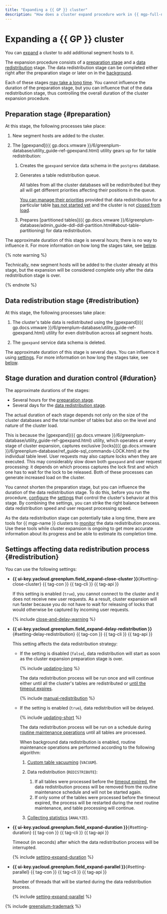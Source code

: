 ```yaml
---
title: "Expanding a {{ GP }} cluster"
description: "How does a cluster expand procedure work in {{ mgp-full-name }}."
---
```


# Expanding a {{ GP }} cluster

You can [expand](../operations/hosts/cluster-expand.md) a cluster to add additional segment hosts to it.

The expansion procedure consists of a [preparation stage](#preparation) and a [data redistribution](#redistribution) stage. The data redistribution stage can be completed either right after the preparation stage or later on in the [background](#setting-delay-redistribution).

Each of these stages [may take a long time](#duration). You cannot influence the duration of the preparation stage, but you can influence that of the data redistribution stage, thus controlling the overall duration of the cluster expansion procedure.

## Preparation stage {#preparation}

At this stage, the following processes take place:

1. New segment hosts are added to the cluster.
1. The [gpexpand]({{ gp.docs.vmware }}/6/greenplum-database/utility_guide-ref-gpexpand.html) utility gears up for for table redistribution:

    1. Creates the `gpexpand` service data schema in the `postgres` database.

    1. Generates a table redistribution queue.

        All tables from all the cluster databases will be redistributed but they all will get different priorities affecting their positions in the queue.

        [You can manage their priorities](../operations/hosts/cluster-expand.md#table-priority) provided that data redistribution for a particular table [has not started yet](../operations/hosts/cluster-expand.md#redistribute-monitoring) and the cluster is not [closed from load](#setting-close-cluster).

    1. Prepares [partitioned tables]({{ gp.docs.vmware }}/6/greenplum-database/admin_guide-ddl-ddl-partition.html#about-table-partitioning) for data redistribution.

The approximate duration of this stage is several hours; there is no way to influence it. For more information on how long the stages take, see [below](#duration).

{% note warning %}

Technically, new segment hosts will be added to the cluster already at this stage, but the expansion will be considered complete only after the data redistribution stage is over.

{% endnote %}

## Data redistribution stage {#redistribution}

At this stage, the following processes take place:

1. The cluster's table data is redistributed using the [gpexpand]({{ gp.docs.vmware }}/6/greenplum-database/utility_guide-ref-gpexpand.html) utility for even distribution across all segment hosts.

1. The `gpexpand` service data schema is deleted.

The approximate duration of this stage is several days. You can influence it using [settings](#settings). For more information on how long the stages take, see [below](#duration).

## Stage duration and duration control {#duration}

The approximate durations of the stages:

* Several hours for the [preparation stage](#preparation).
* Several days for the [data redistribution stage](#redistribution).

The actual duration of each stage depends not only on the size of the cluster databases and the total number of tables but also on the level and nature of the cluster load.

This is because the [gpexpand]({{ gp.docs.vmware }}/6/greenplum-database/utility_guide-ref-gpexpand.html) utility, which operates at every stage of cluster expansion, captures exclusive [locks]({{ gp.docs.vmware }}/6/greenplum-database/ref_guide-sql_commands-LOCK.html) at the individual table level. User requests may also capture locks when they are executed. This may considerably slow down both `gpexpand` and user request processing: it depends on which process captures the lock first and which one has to wait for the lock to be released. Both of these processes can generate increased load on the cluster.

You cannot shorten the preparation stage, but you can influence the duration of the data redistribution stage. To do this, before you run the procedure, [configure](../operations/hosts/cluster-expand.md) the [settings](#settings) that control the cluster's behavior at this stage. By combining the settings, you can strike the right balance between data redistribution speed and user request processing speed.

As the data redistribution stage can potentially take a long time, there are tools for {{ mgp-name }} clusters to [monitor](../operations/hosts/cluster-expand.md#redistribute-monitoring) the data redistribution process. Use these tools while cluster expansion is ongoing to get more accurate information about its progress and be able to estimate its completion time.

## Settings affecting data redistribution process {#redistribution}

You can use the following settings:

* **{{ ui-key.yacloud.greenplum.field_expand-close-cluster }}**{#setting-close-cluster} {{ tag-con }} {{ tag-cli }} {{ tag-api }}

    If this setting is enabled (`true`), you cannot connect to the cluster and it does not receive new user requests. As a result, cluster expansion will run faster because you do not have to wait for releasing of locks that would otherwise be captured by incoming user requests.

    {% include [close-and-delay-warning](../../_includes/mdb/mgp/expand/close-and-delay-warning.md) %}

* **{{ ui-key.yacloud.greenplum.field_expand-delay-redistribution }}**{#setting-delay-redistribution} {{ tag-con }} {{ tag-cli }} {{ tag-api }}

    This setting affects the data redistribution strategy:

    * If the setting is disabled (`false`), data redistribution will start as soon as the cluster expansion preparation stage is over.

        {% include [updating-long](../../_includes/mdb/mgp/expand/updating-long.md) %}

        The data redistribution process will be run once and will continue either until all the cluster's tables are redistributed or [until the timeout expires](#setting-duration).

        {% include [manual-redistribution](../../_includes/mdb/mgp/expand/manual-redistribution.md) %}

    * If the setting is enabled (`true`), data redistribution will be delayed.

        {% include [updating-short](../../_includes/mdb/mgp/expand/updating-short.md) %}

        The data redistribution process will be run on a schedule during [routine maintenance operations](./maintenance.md#regular-ops) until all tables are processed.

        When background data redistribution is enabled, routine maintenance operations are performed according to the following algorithm:

        1. [Custom table vacuuming](./maintenance.md#custom-table-vacuum) (`VACUUM`).

        1. Data redistribution (`REDISTRIBUTE`):

            1. If all tables were processed before the [timeout expired](#setting-duration), the data redistribution process will be removed from the routine maintenance schedule and will not be started again.
            1. If only some of the tables were processed before the timeout expired, the process will be restarted during the next routine maintenance, and table processing will continue.

        1. [Collecting statistics](./maintenance.md#get-statistics) (`ANALYZE`).

* **{{ ui-key.yacloud.greenplum.field_expand-duration }}**{#setting-duration} {{ tag-con }} {{ tag-cli }} {{ tag-api }}

    Timeout (in seconds) after which the data redistribution process will be interrupted.

    {% include [setting-expand-duration](../../_includes/mdb/mgp/expand/setting-expand-duration.md) %}

* **{{ ui-key.yacloud.greenplum.field_expand-parallel }}**{#setting-parallel} {{ tag-con }} {{ tag-cli }} {{ tag-api }}

    Number of threads that will be started during the data redistribution process.

    {% include [setting-expand-parallel](../../_includes/mdb/mgp/expand/setting-expand-parallel.md) %}

{% include [greenplum-trademark](../../_includes/mdb/mgp/trademark.md) %}
